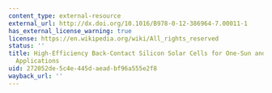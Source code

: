 ```yaml
---
content_type: external-resource
external_url: http://dx.doi.org/10.1016/B978-0-12-386964-7.00011-1
has_external_license_warning: true
license: https://en.wikipedia.org/wiki/All_rights_reserved
status: ''
title: High-Efficiency Back-Contact Silicon Solar Cells for One-Sun and Concentrator
  Applications
uid: 272052de-5c4e-445d-aead-bf96a555e2f8
wayback_url: ''
---
```

